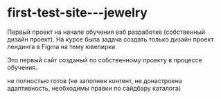 # first-test-site---jewelry
Первый проект на начале обучения вэб разработке (собственный дизайн проект).
На курсе была задача создать только дизайн проект лендинга в Figma на тему ювелирки.

Это первый сайт созданый по собственному проекту в процессе обучения.

не полностью готов
(не заполнен контент, не донастроена адаптивность, необходимы правки по сайдбару каталога)

